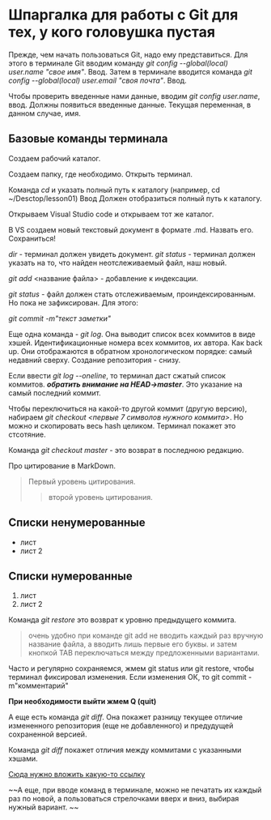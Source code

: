 # Шпаргалка для работы с Git для тех, у кого головушка пустая

Прежде, чем начать пользоваться Git, надо ему представиться. 
Для этого в терминале Git вводим команду *git config --global(local) user.name "свое имя"*. Ввод.
Затем в терминале вводится команда *git config --global(local) user.email "своя почта"*. Ввод.

Чтобы проверить введенные нами данные, вводим *git config user.name*, ввод. Должны появиться введенные данные. Текущая переменная, в данном случае, имя.

## Базовые команды терминала ##

Создаем рабочий каталог.

Создаем папку, где необходимо.
Открыть терминал. 

Команда *cd* и указать полный путь к каталогу (например, cd ~/Desctop/lesson01) Ввод
Должен отобразиться полный путь к каталогу.

Открываем Visual Studio code и открываем тот же каталог.

В VS создаем новый текстовый документ в формате .md. Назвать его. Сохраниться!

*dir* - терминал должен увидеть документ.
*git status* - терминал должен указать на то, что найден неотслеживаемый файл, наш новый.

*git add* <название файла> - добавление к индексации.

*git status* - файл должен стать отслеживаемым, проиндексированным. Но пока не зафиксирован. Для этого:

*git commit -m"текст заметки"*

Еще одна команда - *git log*. Она выводит список всех коммитов в виде хэшей. Идентификационные номера всех коммитов, их автора. Как back up. 
Они отображаются в обратном хронологическом порядке: самый недавний сверху. Создание репозитория - снизу.

Если ввести *git log --oneline*, то терминал даст сжатый список коммитов.
***обратить внимание на HEAD->master***. Это указание на самый последний коммит.

Чтобы переключиться на какой-то другой коммит (другую версию), набираем *git checkout <первые 7 символов нужного коммита>*. Но можно и скопировать весь hash целиком. Терминал покажет это стсотяние.

Команда *git checkout master* - это возврат в последнюю редакцию.

Про цитирование в MarkDown. 
> Первый уровень цитирования.
>> второй уровень цитирования.

## Списки ненумерованные
* лист
* лист 2

## Списки нумерованные
1. лист
2. лист 2

Команда *git restore* это возврат к уровню предыдущего коммита.

>очень удобно при команде git add не вводить каждый раз вручную название файла, а вводить лишь первые его буквы. и затем кнопкой TAB переключаться между предложенными вариантами.

Часто и регулярно сохраняемся, жмем git status или git restore, чтобы терминал фиксировал изменения. 
Если изменения ОК, то git commit -m"комментарий"

**При необходимости выйти жмем Q (quit)**

А еще есть команда *git diff*. Она покажет разницу текущее отличие измененного репозитория (еще не добавленного) и предудущей сохраненной версией.

Команда *git diff <hash> <hash>* покажет отличия между коммитами с указанными хэшами. 

[Сюда нужно вложить какую-то ссылку](pikabu.ru)


~~А еще, при вводе команд в терминале, можно не печатать их каждый раз по новой, а пользоваться стрелочками вверх и вниз, выбирая нужный вариант. ~~









